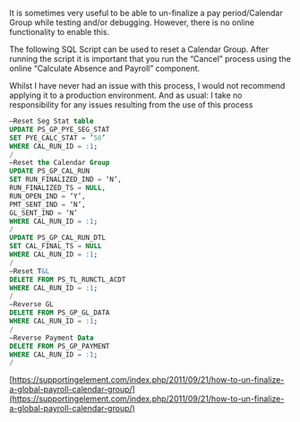 It is sometimes very useful to be able to un-finalize a pay period/Calendar Group while testing and/or debugging.  However, there is no online functionality to enable this.

The following SQL Script can be used to reset a Calendar Group.  After running the script it is important that you run the “Cancel” process using the online “Calculate Absence and Payroll” component.

Whilst I have never had an issue with this process, I would not recommend applying it to a production environment.  And as usual: I take no responsibility for any issues resulting from the use of this process 

```sql
–Reset Seg Stat table
UPDATE PS_GP_PYE_SEG_STAT
SET PYE_CALC_STAT = ’50’
WHERE CAL_RUN_ID = :1;
/
–Reset the Calendar Group
UPDATE PS_GP_CAL_RUN 
SET RUN_FINALIZED_IND = ‘N’,
RUN_FINALIZED_TS = NULL,
RUN_OPEN_IND = ‘Y’,
PMT_SENT_IND = ‘N’,
GL_SENT_IND = ‘N’
WHERE CAL_RUN_ID = :1;
/
UPDATE PS_GP_CAL_RUN_DTL 
SET CAL_FINAL_TS = NULL
WHERE CAL_RUN_ID = :1;
/
–Reset T&L
DELETE FROM PS_TL_RUNCTL_ACDT
WHERE CAL_RUN_ID = :1;
/
–Reverse GL
DELETE FROM PS_GP_GL_DATA 
WHERE CAL_RUN_ID = :1;
/
–Reverse Payment Data
DELETE FROM PS_GP_PAYMENT
WHERE CAL_RUN_ID = :1;
/
```

[https://supportingelement.com/index.php/2011/09/21/how-to-un-finalize-a-global-payroll-calendar-group/](https://supportingelement.com/index.php/2011/09/21/how-to-un-finalize-a-global-payroll-calendar-group/)